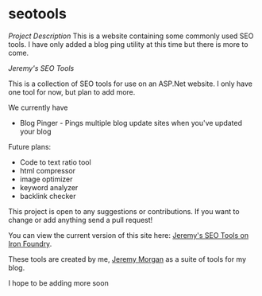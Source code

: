 seotools
========

*Project Description*
This is a website containing some commonly used SEO tools. I have only added a blog ping utility at this time but there is more to come. 

*Jeremy's SEO Tools*

This is a collection of SEO tools for use on an ASP.Net website. I only have one tool for now, but plan to add more. 

We currently have

- Blog Pinger - Pings multiple blog update sites when you've updated your blog

Future plans:

- Code to text ratio tool
- html compressor
- image optimizer
- keyword analyzer
- backlink checker

This project is open to any suggestions or contributions. If you want to change or add anything send a pull request!

You can view the current version of this site here: [Jeremy's SEO Tools on Iron Foundry](http://seotools.ironfoundry.me).

These tools are created by me, [Jeremy Morgan](http://www.jeremymorgan.com) as a suite of tools for my blog.

I hope to be adding more soon

